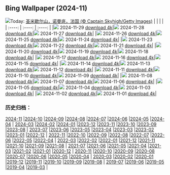 ## Bing Wallpaper (2024-11)
![](https://cn.bing.com/th?id=OHR.MtStMichel_ZH-CN1232662142_UHD.jpg&w=1000)Today: [圣米歇尔山，诺曼底，法国 (© Captain Skyhigh/Getty Images)](https://cn.bing.com/th?id=OHR.MtStMichel_ZH-CN1232662142_UHD.jpg)
|      |      |      |
| :----: | :----: | :----: |
|![](https://cn.bing.com/th?id=OHR.MtStMichel_ZH-CN1232662142_UHD.jpg&pid=hp&w=384&h=216&rs=1&c=4) 2024-11-29 [download 4k](https://cn.bing.com/th?id=OHR.MtStMichel_ZH-CN1232662142_UHD.jpg)|![](https://cn.bing.com/th?id=OHR.AssiniboineTS_ZH-CN9936042562_UHD.jpg&pid=hp&w=384&h=216&rs=1&c=4) 2024-11-28 [download 4k](https://cn.bing.com/th?id=OHR.AssiniboineTS_ZH-CN9936042562_UHD.jpg)|![](https://cn.bing.com/th?id=OHR.SemoisRiver_ZH-CN0801669014_UHD.jpg&pid=hp&w=384&h=216&rs=1&c=4) 2024-11-27 [download 4k](https://cn.bing.com/th?id=OHR.SemoisRiver_ZH-CN0801669014_UHD.jpg)|
|![](https://cn.bing.com/th?id=OHR.TrulliGrove_ZH-CN9519400567_UHD.jpg&pid=hp&w=384&h=216&rs=1&c=4) 2024-11-26 [download 4k](https://cn.bing.com/th?id=OHR.TrulliGrove_ZH-CN9519400567_UHD.jpg)|![](https://cn.bing.com/th?id=OHR.AmboseliGiraffes_ZH-CN9276085602_UHD.jpg&pid=hp&w=384&h=216&rs=1&c=4) 2024-11-25 [download 4k](https://cn.bing.com/th?id=OHR.AmboseliGiraffes_ZH-CN9276085602_UHD.jpg)|![](https://cn.bing.com/th?id=OHR.SonomaCoast_ZH-CN9187330701_UHD.jpg&pid=hp&w=384&h=216&rs=1&c=4) 2024-11-24 [download 4k](https://cn.bing.com/th?id=OHR.SonomaCoast_ZH-CN9187330701_UHD.jpg)|
|![](https://cn.bing.com/th?id=OHR.FibonacciAloe_ZH-CN8974137481_UHD.jpg&pid=hp&w=384&h=216&rs=1&c=4) 2024-11-23 [download 4k](https://cn.bing.com/th?id=OHR.FibonacciAloe_ZH-CN8974137481_UHD.jpg)|![](https://cn.bing.com/th?id=OHR.ZafraCastle_ZH-CN8791148758_UHD.jpg&pid=hp&w=384&h=216&rs=1&c=4) 2024-11-22 [download 4k](https://cn.bing.com/th?id=OHR.ZafraCastle_ZH-CN8791148758_UHD.jpg)|![](https://cn.bing.com/th?id=OHR.LionCubs_ZH-CN8538754038_UHD.jpg&pid=hp&w=384&h=216&rs=1&c=4) 2024-11-21 [download 4k](https://cn.bing.com/th?id=OHR.LionCubs_ZH-CN8538754038_UHD.jpg)|
|![](https://cn.bing.com/th?id=OHR.PontBordeaux_ZH-CN7656263575_UHD.jpg&pid=hp&w=384&h=216&rs=1&c=4) 2024-11-20 [download 4k](https://cn.bing.com/th?id=OHR.PontBordeaux_ZH-CN7656263575_UHD.jpg)|![](https://cn.bing.com/th?id=OHR.TasmansArch_ZH-CN7062784426_UHD.jpg&pid=hp&w=384&h=216&rs=1&c=4) 2024-11-19 [download 4k](https://cn.bing.com/th?id=OHR.TasmansArch_ZH-CN7062784426_UHD.jpg)|![](https://cn.bing.com/th?id=OHR.PorthcawlLighthouse_ZH-CN6655235820_UHD.jpg&pid=hp&w=384&h=216&rs=1&c=4) 2024-11-18 [download 4k](https://cn.bing.com/th?id=OHR.PorthcawlLighthouse_ZH-CN6655235820_UHD.jpg)|
|![](https://cn.bing.com/th?id=OHR.RedStag_ZH-CN6403546321_UHD.jpg&pid=hp&w=384&h=216&rs=1&c=4) 2024-11-17 [download 4k](https://cn.bing.com/th?id=OHR.RedStag_ZH-CN6403546321_UHD.jpg)|![](https://cn.bing.com/th?id=OHR.FrieslandNetherlands_ZH-CN5952456898_UHD.jpg&pid=hp&w=384&h=216&rs=1&c=4) 2024-11-16 [download 4k](https://cn.bing.com/th?id=OHR.FrieslandNetherlands_ZH-CN5952456898_UHD.jpg)|![](https://cn.bing.com/th?id=OHR.YiPengLanterns_ZH-CN5613043353_UHD.jpg&pid=hp&w=384&h=216&rs=1&c=4) 2024-11-15 [download 4k](https://cn.bing.com/th?id=OHR.YiPengLanterns_ZH-CN5613043353_UHD.jpg)|
|![](https://cn.bing.com/th?id=OHR.ManarolaItaly_ZH-CN2837915120_UHD.jpg&pid=hp&w=384&h=216&rs=1&c=4) 2024-11-14 [download 4k](https://cn.bing.com/th?id=OHR.ManarolaItaly_ZH-CN2837915120_UHD.jpg)|![](https://cn.bing.com/th?id=OHR.KelpForest_ZH-CN2357269491_UHD.jpg&pid=hp&w=384&h=216&rs=1&c=4) 2024-11-13 [download 4k](https://cn.bing.com/th?id=OHR.KelpForest_ZH-CN2357269491_UHD.jpg)|![](https://cn.bing.com/th?id=OHR.CoveArch_ZH-CN1281140578_UHD.jpg&pid=hp&w=384&h=216&rs=1&c=4) 2024-11-12 [download 4k](https://cn.bing.com/th?id=OHR.CoveArch_ZH-CN1281140578_UHD.jpg)|
|![](https://cn.bing.com/th?id=OHR.Banff24_ZH-CN1156176817_UHD.jpg&pid=hp&w=384&h=216&rs=1&c=4) 2024-11-11 [download 4k](https://cn.bing.com/th?id=OHR.Banff24_ZH-CN1156176817_UHD.jpg)|![](https://cn.bing.com/th?id=OHR.YucatanFlamingos_ZH-CN0721673752_UHD.jpg&pid=hp&w=384&h=216&rs=1&c=4) 2024-11-10 [download 4k](https://cn.bing.com/th?id=OHR.YucatanFlamingos_ZH-CN0721673752_UHD.jpg)|![](https://cn.bing.com/th?id=OHR.MoroccoMilkyWay_ZH-CN3544344290_UHD.jpg&pid=hp&w=384&h=216&rs=1&c=4) 2024-11-09 [download 4k](https://cn.bing.com/th?id=OHR.MoroccoMilkyWay_ZH-CN3544344290_UHD.jpg)|
|![](https://cn.bing.com/th?id=OHR.GlacialRivers_ZH-CN0260507556_UHD.jpg&pid=hp&w=384&h=216&rs=1&c=4) 2024-11-08 [download 4k](https://cn.bing.com/th?id=OHR.GlacialRivers_ZH-CN0260507556_UHD.jpg)|![](https://cn.bing.com/th?id=OHR.LiDong2024_ZH-CN9944723194_UHD.jpg&pid=hp&w=384&h=216&rs=1&c=4) 2024-11-07 [download 4k](https://cn.bing.com/th?id=OHR.LiDong2024_ZH-CN9944723194_UHD.jpg)|![](https://cn.bing.com/th?id=OHR.ShiShiBeach_ZH-CN8685799566_UHD.jpg&pid=hp&w=384&h=216&rs=1&c=4) 2024-11-06 [download 4k](https://cn.bing.com/th?id=OHR.ShiShiBeach_ZH-CN8685799566_UHD.jpg)|
|![](https://cn.bing.com/th?id=OHR.LencoisMaranhao_ZH-CN8194406488_UHD.jpg&pid=hp&w=384&h=216&rs=1&c=4) 2024-11-05 [download 4k](https://cn.bing.com/th?id=OHR.LencoisMaranhao_ZH-CN8194406488_UHD.jpg)|![](https://cn.bing.com/th?id=OHR.CumbriaAutumn_ZH-CN7697251216_UHD.jpg&pid=hp&w=384&h=216&rs=1&c=4) 2024-11-04 [download 4k](https://cn.bing.com/th?id=OHR.CumbriaAutumn_ZH-CN7697251216_UHD.jpg)|![](https://cn.bing.com/th?id=OHR.YucatanBiosphere_ZH-CN7442392453_UHD.jpg&pid=hp&w=384&h=216&rs=1&c=4) 2024-11-03 [download 4k](https://cn.bing.com/th?id=OHR.YucatanBiosphere_ZH-CN7442392453_UHD.jpg)|
|![](https://cn.bing.com/th?id=OHR.BisonYellowstone_ZH-CN7320887379_UHD.jpg&pid=hp&w=384&h=216&rs=1&c=4) 2024-11-02 [download 4k](https://cn.bing.com/th?id=OHR.BisonYellowstone_ZH-CN7320887379_UHD.jpg)|![](https://cn.bing.com/th?id=OHR.VineyardsBlackForestFall_ZH-CN6767078591_UHD.jpg&pid=hp&w=384&h=216&rs=1&c=4) 2024-11-01 [download 4k](https://cn.bing.com/th?id=OHR.VineyardsBlackForestFall_ZH-CN6767078591_UHD.jpg)|
### 历史归档：
[2024-11](/picture/2024-11/) |[2024-10](/picture/2024-10/) |[2024-09](/picture/2024-09/) |[2024-08](/picture/2024-08/) |[2024-07](/picture/2024-07/) |[2024-06](/picture/2024-06/) |[2024-05](/picture/2024-05/) |[2024-04](/picture/2024-04/) |
[2024-03](/picture/2024-03/) |[2024-02](/picture/2024-02/) |[2024-01](/picture/2024-01/) |[2023-12](/picture/2023-12/) |[2023-11](/picture/2023-11/) |[2023-10](/picture/2023-10/) |[2023-09](/picture/2023-09/) |[2023-08](/picture/2023-08/) |
[2023-07](/picture/2023-07/) |[2023-06](/picture/2023-06/) |[2023-05](/picture/2023-05/) |[2023-04](/picture/2023-04/) |[2023-03](/picture/2023-03/) |[2023-02](/picture/2023-02/) |[2023-01](/picture/2023-01/) |[2022-12](/picture/2022-12/) |
[2022-11](/picture/2022-11/) |[2022-10](/picture/2022-10/) |[2022-09](/picture/2022-09/) |[2022-08](/picture/2022-08/) |[2022-07](/picture/2022-07/) |[2022-06](/picture/2022-06/) |[2022-05](/picture/2022-05/) |[2022-04](/picture/2022-04/) |
[2022-03](/picture/2022-03/) |[2022-02](/picture/2022-02/) |[2022-01](/picture/2022-01/) |[2021-12](/picture/2021-12/) |[2021-11](/picture/2021-11/) |[2021-10](/picture/2021-10/) |[2021-09](/picture/2021-09/) |[2021-08](/picture/2021-08/) |
[2021-07](/picture/2021-07/) |[2021-06](/picture/2021-06/) |[2021-05](/picture/2021-05/) |[2021-04](/picture/2021-04/) |[2021-03](/picture/2021-03/) |[2021-02](/picture/2021-02/) |[2021-01](/picture/2021-01/) |[2020-12](/picture/2020-12/) |
[2020-11](/picture/2020-11/) |[2020-10](/picture/2020-10/) |[2020-09](/picture/2020-09/) |[2020-08](/picture/2020-08/) |[2020-07](/picture/2020-07/) |[2020-06](/picture/2020-06/) |[2020-05](/picture/2020-05/) |[2020-04](/picture/2020-04/) |
[2020-03](/picture/2020-03/) |[2020-02](/picture/2020-02/) |[2020-01](/picture/2020-01/) |[2019-12](/picture/2019-12/) |[2019-11](/picture/2019-11/) |[2019-10](/picture/2019-10/) |[2019-09](/picture/2019-09/) |[2019-08](/picture/2019-08/) |
[2019-07](/picture/2019-07/) |[2019-06](/picture/2019-06/) |[2019-05](/picture/2019-05/) |[2019-04](/picture/2019-04/) |[2019-03](/picture/2019-03/) |
